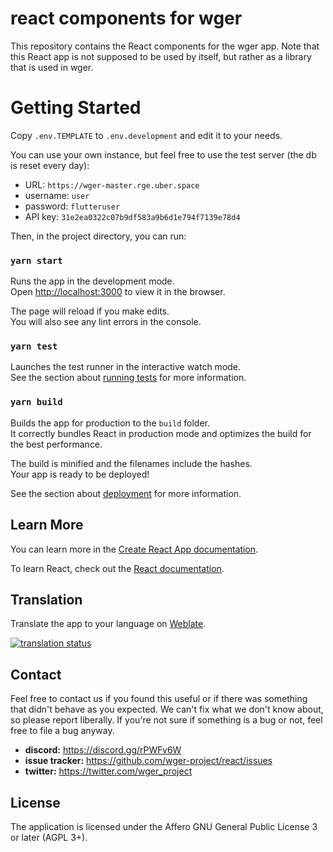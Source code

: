 # react components for wger

This repository contains the React components for the wger app. Note that this React app is not supposed to be used by
itself, but rather as a library that is used in wger.

# Getting Started

Copy `.env.TEMPLATE` to `.env.development` and edit it to your needs.

You can use your own instance, but feel free to use the test server (the db
is reset every day):

* URL: `https://wger-master.rge.uber.space`
* username: `user`
* password: `flutteruser`
* API key: `31e2ea0322c07b9df583a9b6d1e794f7139e78d4`

Then, in the project directory, you can run:

### `yarn start`

Runs the app in the development mode.\
Open [http://localhost:3000](http://localhost:3000) to view it in the browser.

The page will reload if you make edits.\
You will also see any lint errors in the console.

### `yarn test`

Launches the test runner in the interactive watch mode.\
See the section about [running tests](https://facebook.github.io/create-react-app/docs/running-tests) for more
information.

### `yarn build`

Builds the app for production to the `build` folder.\
It correctly bundles React in production mode and optimizes the build for the best performance.

The build is minified and the filenames include the hashes.\
Your app is ready to be deployed!

See the section about [deployment](https://facebook.github.io/create-react-app/docs/deployment) for more information.

## Learn More

You can learn more in
the [Create React App documentation](https://facebook.github.io/create-react-app/docs/getting-started).

To learn React, check out the [React documentation](https://reactjs.org/).

## Translation

Translate the app to your language on [Weblate](https://hosted.weblate.org/engage/wger/).

[![translation status](https://hosted.weblate.org/widgets/wger/-/frontend/multi-blue.svg)](https://hosted.weblate.org/engage/wger/)

## Contact

Feel free to contact us if you found this useful or if there was something that didn't behave as you expected. We can't
fix what we don't know about, so please report liberally. If you're not sure if something is a bug or not, feel free to
file a bug anyway.

* **discord:** <https://discord.gg/rPWFv6W>
* **issue tracker:** <https://github.com/wger-project/react/issues>
* **twitter:** <https://twitter.com/wger_project>

## License

The application is licensed under the Affero GNU General Public License 3 or later (AGPL 3+).
